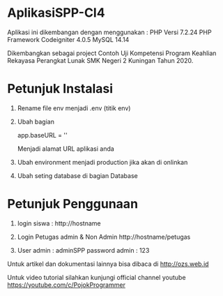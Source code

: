 # AplikasiSPP-CI4

Aplikasi ini dikembangan dengan menggunakan :
PHP Versi 7.2.24
PHP Framework Codeigniter 4.0.5
MySQL 14.14

Dikembangkan sebagai project Contoh Uji Kompetensi Program Keahlian Rekayasa Perangkat Lunak SMK Negeri 2 Kuningan Tahun 2020.

# Petunjuk Instalasi

1.  Rename file env menjadi .env (titik env)
2.  Ubah bagian

    app.baseURL = ''

    Menjadi alamat URL aplikasi anda

3.  Ubah environment menjadi production jika akan di onlinkan
4.  Ubah seting database di bagian Database

# Petunjuk Penggunaan

1.  login siswa :
    http://hostname

2.  Login Petugas admin & Non Admin
    http://hostname/petugas

3.  User admin : adminSPP
    password admin : 123

Untuk artikel dan dokumentasi lainnya bisa dibaca di http://ozs.web.id

Untuk video tutorial silahkan kunjungi official channel youtube
https://youtube.com/c/PojokProgrammer
